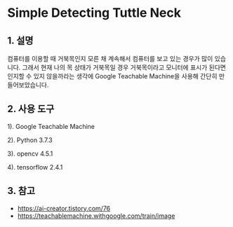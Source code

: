 # Simple Detecting Tuttle Neck

## **1. 설명**
컴퓨터를 이용할 때 거북목인지 모른 채 계속해서 컴퓨터를 보고 있는 경우가 많이 있습니다. 그래서 현재 나의 목 상태가 거북목일 경우 거북목이라고 모니터에 표시가 된다면 인지할 수 있지 않을까라는 생각에 Google Teachable Machine을 사용해 간단히 만들어보았습니다.

## **2. 사용 도구**
1). Google Teachable Machine

2). Python 3.7.3

3). opencv 4.5.1

4). tensorflow 2.4.1

## **3. 참고**
+ https://ai-creator.tistory.com/76
+ https://teachablemachine.withgoogle.com/train/image
